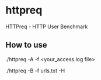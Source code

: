 httpreq
=======

HTTPreq - HTTP User Benchmark

How to use
----------

./httpreq -A -f <your_access.log file>

./httpreq -B -f urls.txt -H <hostname>

